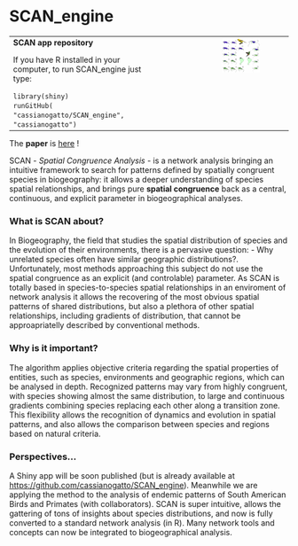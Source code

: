 <h1 style = "float:letf;"> SCAN_engine </h1>
<table style  = 'border: 0px; align:right;'>
  <tr>
    <td width = 50%>
      <strong>SCAN app repository</strong><br>
      <p>If you have R installed in your computer, to run SCAN_engine just type:</p>
      <code>library(shiny)</code>
      <br>
      <code>runGitHub( "cassianogatto/SCAN_engine", "cassianogatto")</code>
    </td>
    <td width = 45% style = " align: right ; float:right;">
      <img width = 60%  src = "scan_maps_Icterus_Amazilia.png">
    </td>
  </tr>
</table>

The **paper** is [here](https://journals.plos.org/plosone/article?id=10.1371/journal.pone.0245818) !

SCAN - *Spatial Congruence Analysis* - is a network analysis bringing an intuitive framework to search for patterns defined by spatially congruent species in biogeography: it allows a deeper understanding of species spatial relationships, and brings pure __spatial congruence__ back as a central, continuous, and explicit parameter in biogeographical analyses.

### What is SCAN about?
In Biogeography, the  field that studies the spatial distribution of species and the evolution of their environments, there is a pervasive question: - Why unrelated species often have similar geographic distributions?. Unfortunately, most methods approaching this subject do not use the spatial congruence as an explicit (and controlable) parameter. As SCAN is totally based in species-to-species spatial relationships in an enviroment of network analysis it allows the recovering of the most obvious spatial patterns of shared distributions, but also a plethora of other spatial relationships, including gradients of distribution, that cannot be approapriatelly described by conventional methods.

### Why is it important?

The algorithm applies objective criteria regarding the spatial properties of entities, such as species, environments and geographic regions, which can be analysed in depth. Recognized patterns may vary from highly congruent, with species showing almost the same distribution, to large and continuous gradients combining species replacing each other along a transition zone. This flexibility allows  the recognition of dynamics and evolution in spatial patterns, and also allows the comparison between species and regions based on natural criteria.

### Perspectives...
A Shiny app will be soon published (but is already available at https://github.com/cassianogatto/SCAN_engine). Meanwhile we are applying the method to the analysis of endemic patterns of South American Birds and Primates (with collaborators). SCAN is super intuitive, allows the gattering of tons of insights about species distributions, and now is fully converted to a standard network analysis (in R). Many network tools and concepts can now be integrated to biogeographical analysis.
